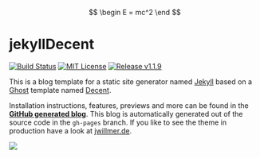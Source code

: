 $$ \begin E = mc^2 \end $$
# jekyllDecent
[![Build Status](https://travis-ci.org/jwillmer/jekyllDecent.svg?branch=gh-pages)](https://travis-ci.org/jwillmer/jekyllDecent) 
[![MIT License](https://img.shields.io/badge/license-MIT-green.svg)](#license)
[![Release v1.1.9](https://img.shields.io/badge/release-v1.1.9-blue.svg)](https://github.com/jwillmer/jekyllDecent/releases/tag/1.1.9)

This is a blog template for a static site generator named [Jekyll](https://jekyllrb.com/docs/home/) based on a [Ghost](https://ghost.org) template named [Decent](https://github.com/serenader2014/decent). 

Installation instructions, features, previews and more can be found in the **[GitHub generated blog](https://jwillmer.github.io/jekyllDecent)**. This blog is automatically generated out of the source code in the `gh-pages` branch. If you like to see the theme in production have a look at [jwillmer.de](https://jwillmer.de).

[![](https://raw.githubusercontent.com/jwillmer/jekyllDecent/gh-pages/media/img/2016-06-08-Readme-front-page-previewe.jpg)](https://jwillmer.github.io/jekyllDecent)
